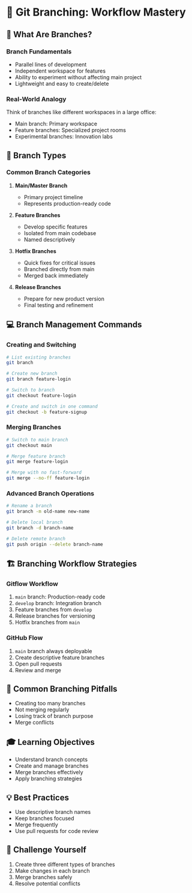 # 🌳 Git Branching: Workflow Mastery

## 🤔 What Are Branches?

### Branch Fundamentals
- Parallel lines of development
- Independent workspace for features
- Ability to experiment without affecting main project
- Lightweight and easy to create/delete

### Real-World Analogy
Think of branches like different workspaces in a large office:
- Main branch: Primary workspace
- Feature branches: Specialized project rooms
- Experimental branches: Innovation labs

## 🔀 Branch Types

### Common Branch Categories
1. **Main/Master Branch**
   - Primary project timeline
   - Represents production-ready code

2. **Feature Branches**
   - Develop specific features
   - Isolated from main codebase
   - Named descriptively

3. **Hotfix Branches**
   - Quick fixes for critical issues
   - Branched directly from main
   - Merged back immediately

4. **Release Branches**
   - Prepare for new product version
   - Final testing and refinement

## 💻 Branch Management Commands

### Creating and Switching
```bash
# List existing branches
git branch

# Create new branch
git branch feature-login

# Switch to branch
git checkout feature-login

# Create and switch in one command
git checkout -b feature-signup
```

### Merging Branches
```bash
# Switch to main branch
git checkout main

# Merge feature branch
git merge feature-login

# Merge with no fast-forward
git merge --no-ff feature-login
```

### Advanced Branch Operations
```bash
# Rename a branch
git branch -m old-name new-name

# Delete local branch
git branch -d branch-name

# Delete remote branch
git push origin --delete branch-name
```

## 🏗️ Branching Workflow Strategies

### Gitflow Workflow
1. `main` branch: Production-ready code
2. `develop` branch: Integration branch
3. Feature branches from `develop`
4. Release branches for versioning
5. Hotfix branches from `main`

### GitHub Flow
1. `main` branch always deployable
2. Create descriptive feature branches
3. Open pull requests
4. Review and merge

## 🚨 Common Branching Pitfalls
- Creating too many branches
- Not merging regularly
- Losing track of branch purpose
- Merge conflicts

## 🎓 Learning Objectives
- Understand branch concepts
- Create and manage branches
- Merge branches effectively
- Apply branching strategies

## 💡 Best Practices
- Use descriptive branch names
- Keep branches focused
- Merge frequently
- Use pull requests for code review

## 🚀 Challenge Yourself
1. Create three different types of branches
2. Make changes in each branch
3. Merge branches safely
4. Resolve potential conflicts
